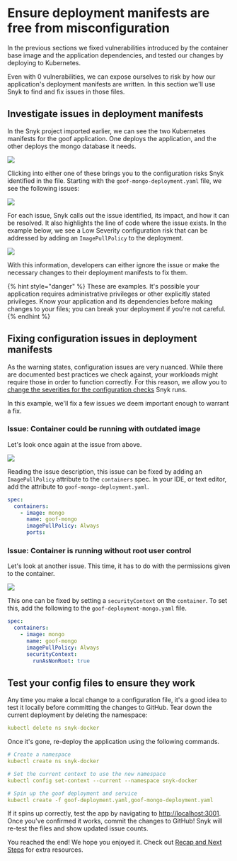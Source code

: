 # Ensure deployment manifests are free from misconfiguration

In the previous sections we fixed vulnerabilities introduced by the container base image and the application dependencies, and tested our changes by deploying to Kubernetes.

Even with 0 vulnerabilities, we can expose ourselves to risk by how our application's deployment manifests are written. In this section we'll use Snyk to find and fix issues in those files.

## Investigate issues in deployment manifests

In the Snyk project imported earlier, we can see the two Kubernetes manifests for the goof application. One deploys the application, and the other deploys the mongo database it needs.

![](https://partner-workshop-assets.s3.us-east-2.amazonaws.com/snyk-iac-dockerlab.png)

Clicking into either one of these brings you to the configuration risks Snyk identified in the file. Starting with the `goof-mongo-deployment.yaml` file, we see the following issues:

![](https://partner-workshop-assets.s3.us-east-2.amazonaws.com/goof-mongo-issues.png)

For each issue, Snyk calls out the issue identified, its impact, and how it can be resolved. It also highlights the line of code where the issue exists. In the example below, we see a Low Severity configuration risk that can be addressed by adding an `ImagePullPolicy` to the deployment.

![](https://partner-workshop-assets.s3.us-east-2.amazonaws.com/iac-pullpolicyissue.png)

With this information, developers can either ignore the issue or make the necessary changes to their deployment manifests to fix them.

{% hint style="danger" %}
These are examples. It's possible your application requires administrative privileges or other explicitly stated privileges. Know your application and its dependencies before making changes to your files; you can break your deployment if you're not careful.
{% endhint %}

## Fixing configuration issues in deployment manifests

As the warning states, configuration issues are very nuanced. While there are documented best practices we check against, your workloads might require those in order to function correctly. For this reason, we allow you to [change the severities for the configuration checks](https://support.snyk.io/hc/en-us/articles/360006402818#UUID-c1919782-6bfa-b84b-a638-3913cee39fc5) Snyk runs.

In this example, we'll fix a few issues we deem important enough to warrant a fix.

### Issue: Container could be running with outdated image

Let's look once again at the issue from above.

![](https://partner-workshop-assets.s3.us-east-2.amazonaws.com/iac-pullpolicyissue.png)

Reading the issue description, this issue can be fixed by adding an `ImagePullPolicy` attribute to the `containers` spec. In your IDE, or text editor, add the attribute to `goof-mongo-deployment.yaml`.

```yaml
spec:
  containers:
    - image: mongo
      name: goof-mongo
      imagePullPolicy: Always
      ports:
```

### Issue: Container is running without root user control

Let's look at another issue. This time, it has to do with the permissions given to the container.

![](https://partner-workshop-assets.s3.us-east-2.amazonaws.com/iac-runasnoonroot.png)

This one can be fixed by setting a `securityContext` on the `container`. To set this, add the following to the `goof-deployment-mongo.yaml` file.

```yaml
spec:
  containers:
    - image: mongo
      name: goof-mongo
      imagePullPolicy: Always
      securityContext:
        runAsNonRoot: true
```

## Test your config files to ensure they work

Any time you make a local change to a configuration file, it's a good idea to test it locally before committing the changes to GitHub. Tear down the current deployment by deleting the namespace:

```yaml
kubectl delete ns snyk-docker
```

Once it's gone, re-deploy the application using the following commands.

```yaml
# Create a namespace
kubectl create ns snyk-docker

# Set the current context to use the new namespace
kubectl config set-context --current --namespace snyk-docker

# Spin up the goof deployment and service
kubectl create -f goof-deployment.yaml,goof-mongo-deployment.yaml
```

If it spins up correctly, test the app by navigating to [http://localhost:3001](http://localhost:3001). Once you've confirmed it works, commit the changes to GitHub! Snyk will re-test the files and show updated issue counts.

You reached the end! We hope you enjoyed it. Check out [Recap and Next Steps](recap-and-next-steps.md) for extra resources.

